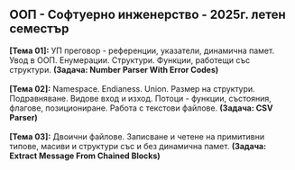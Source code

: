 ## ООП - Софтуерно инженерство - 2025г. летен семестър 

**[Тема 01]:** УП преговор - референции, указатели, динамична памет. Увод в ООП. Енумерации. Структури. Функции, работещи със структури. **(Задача: Number Parser With Error Codes)** </br></br>
**[Тема 02]:** Namespace. Endianess. Union. Размер на структури. Подравняване. Видове вход и изход. Потоци - функции, състояния, флагове, позициониране. Работа с текстови файлове. **(Задача: CSV Parser)**</br></br>
**[Тема 03]:** Двоични файлове. Записване и четене на примитивни типове, масиви и структури със и без динамична памет. **(Задача: Extract Message From Chained Blocks)**</br></br>